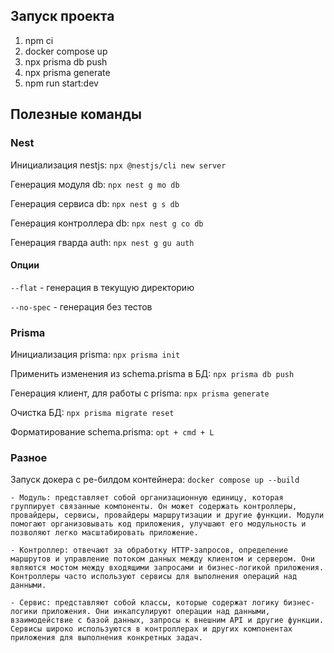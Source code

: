 ## Запуск проекта

1. npm ci
2. docker compose up
3. npx prisma db push
4. npx prisma generate
5. npm run start:dev


## Полезные команды


### Nest

Инициализация nestjs: `npx @nestjs/cli new server`

Генерация модуля db: `npx nest g mo db`

Генерация сервиса db: `npx nest g s db`

Генерация контроллера db: `npx nest g co db`

Генерация гварда auth: `npx nest g gu auth`



#### Опции

`--flat` - генерация в текущую директорию

`--no-spec` - генерация без тестов

### Prisma

Инициализация prisma: `npx prisma init`

Применить изменения из schema.prisma в БД: `npx prisma db push`

Генерация клиент, для работы с prisma: `npx prisma generate`

Очистка БД: `npx prisma migrate reset`

Форматирование schema.prisma: `opt + cmd + L`

### Разное

Запуск докера с ре-билдом контейнера: `docker compose up --build`


```
- Модуль: представляет собой организационную единицу, которая группирует связанные компоненты. Он может содержать контроллеры, провайдеры, сервисы, провайдеры маршрутизации и другие функции. Модули помогают организовывать код приложения, улучшают его модульность и позволяют легко масштабировать приложение.

- Контроллер: отвечают за обработку HTTP-запросов, определение маршрутов и управление потоком данных между клиентом и сервером. Они являются мостом между входящими запросами и бизнес-логикой приложения. Контроллеры часто используют сервисы для выполнения операций над данными.

- Сервис: представляют собой классы, которые содержат логику бизнес-логики приложения. Они инкапсулируют операции над данными, взаимодействие с базой данных, запросы к внешним API и другие функции. Сервисы широко используются в контроллерах и других компонентах приложения для выполнения конкретных задач.
```
